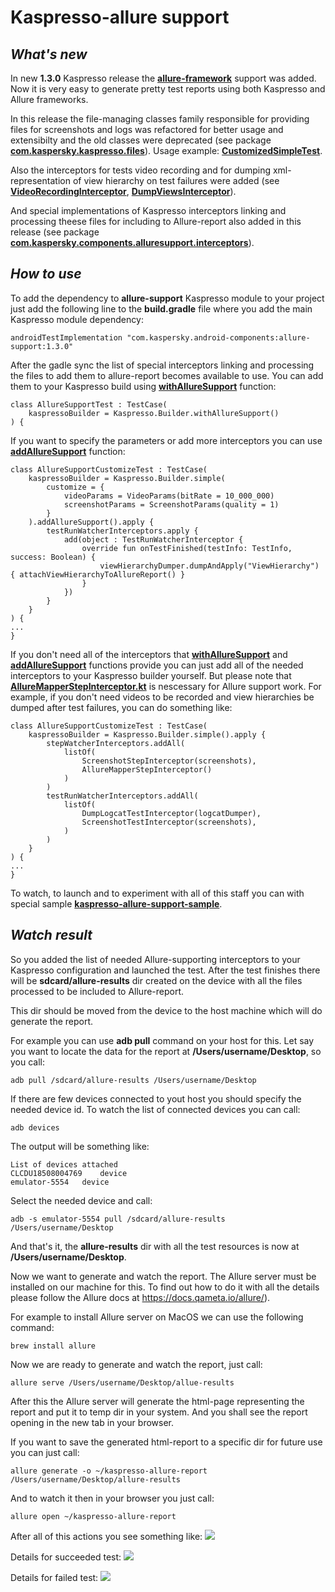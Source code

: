 # Kaspresso-allure support

## _What's new_
In new **1.3.0** Kaspresso release the [**allure-framework**](https://github.com/allure-framework/allure-kotlin) support was added. Now it is very easy to generate pretty test reports using both Kaspresso and Allure frameworks.

In this release the file-managing classes family responsible for providing files for screenshots and logs was refactored for better usage and extensibilty and the old classes were deprecated (see package [**com.kaspersky.kaspresso.files**](../kaspresso/src/main/kotlin/com/kaspersky/kaspresso/files)). Usage example: [**CustomizedSimpleTest**](../samples/kaspresso-sample/src/androidTest/kotlin/com/kaspersky/kaspressample/simple_tests/CustomizedSimpleTest.kt).

Also the interceptors for tests video recording and for dumping xml-representation of view hierarchy on test failures were added (see [**VideoRecordingInterceptor**](../kaspresso/src/main/kotlin/com/kaspersky/kaspresso/interceptors/watcher/testcase/impl/video/VideoRecordingInterceptor), [**DumpViewsInterceptor**](../kaspresso/src/main/kotlin/com/kaspersky/kaspresso/interceptors/watcher/testcase/impl/views/DumpViewsInterceptor)).

And special implementations of Kaspresso interceptors linking and processing theese files for including to Allure-report also added in this release (see package [**com.kaspersky.components.alluresupport.interceptors**](../allure-support/src/main/kotlin/com/kaspersky/components/alluresupport/interceptors)).

## _How to use_
To add the dependency to **allure-support** Kaspresso module to your project just add the following line to the **build.gradle** file where you add the main Kaspresso module dependency:
```
androidTestImplementation "com.kaspersky.android-components:allure-support:1.3.0"
```
After the gadle sync the list of special interceptors linking and processing the files to add them to allure-report becomes available to use. You can add them to your Kaspresso build using [**withAllureSupport**](../allure-support/src/main/kotlin/com/kaspersky/components/alluresupport/AllureSupportKaspressoBuilder.kt) function:
```
class AllureSupportTest : TestCase(
    kaspressoBuilder = Kaspresso.Builder.withAllureSupport()
) {
```
If you want to specify the parameters or add more interceptors you can use [**addAllureSupport**](../allure-support/src/main/kotlin/com/kaspersky/components/alluresupport/AllureSupportKaspressoBuilder.kt) function:
```
class AllureSupportCustomizeTest : TestCase(
    kaspressoBuilder = Kaspresso.Builder.simple(
        customize = {
            videoParams = VideoParams(bitRate = 10_000_000)
            screenshotParams = ScreenshotParams(quality = 1)
        }
    ).addAllureSupport().apply {
        testRunWatcherInterceptors.apply {
            add(object : TestRunWatcherInterceptor {
                override fun onTestFinished(testInfo: TestInfo, success: Boolean) {
                    viewHierarchyDumper.dumpAndApply("ViewHierarchy") { attachViewHierarchyToAllureReport() }
                }
            })
        }
    }
) {
...
}
```
If you don't need all of the interceptors that [**withAllureSupport**](../allure-support/src/main/kotlin/com/kaspersky/components/alluresupport/AllureSupportKaspressoBuilder.kt) and [**addAllureSupport**](../allure-support/src/main/kotlin/com/kaspersky/components/alluresupport/AllureSupportKaspressoBuilder.kt) functions provide you can just add all of the needed interceptors to your Kaspresso builder yourself. But please note that [**AllureMapperStepInterceptor.kt**](../allure-support/src/main/kotlin/com/kaspersky/components/alluresupport/interceptors/AllureMapperStepInterceptor.kt) is nescessary for Allure support work. For example, if you don't need videos to be recorded and view hierarchies be dumped after test failures, you can do something like:
```
class AllureSupportCustomizeTest : TestCase(
    kaspressoBuilder = Kaspresso.Builder.simple().apply {
        stepWatcherInterceptors.addAll(
            listOf(
                ScreenshotStepInterceptor(screenshots),
                AllureMapperStepInterceptor()
            )
        )
        testRunWatcherInterceptors.addAll(
            listOf(
                DumpLogcatTestInterceptor(logcatDumper),
                ScreenshotTestInterceptor(screenshots),
            )
        )
    }
) {
...
}
```
To watch, to launch and to experiment with all of this staff you can with special sample [**kaspresso-allure-support-sample**](../samples/kaspresso-allure-support-sample/src/androidTest/kotlin/com/kaspersky/kaspresso/alluresupport/sample).

## _Watch result_
So you added the list of needed Allure-supporting interceptors to your Kaspresso configuration and launched the test. After the test finishes there will be **sdcard/allure-results** dir created on the device with all the files processed to be included to Allure-report.

This dir should be moved from the device to the host machine which will do generate the report.

For example you can use **adb pull** command on your host for this. Let say you want to locate the data for the report at **/Users/username/Desktop**, so you call:
```
adb pull /sdcard/allure-results /Users/username/Desktop
```
If there are few devices connected to yout host you should specify the needed device id. To watch the list of connected devices you can call:
```
adb devices
```
The output will be something like:
```
List of devices attached
CLCDU18508004769	device
emulator-5554	device
```
Select the needed device and call:
```
adb -s emulator-5554 pull /sdcard/allure-results /Users/username/Desktop
```
And that's it, the **allure-results** dir with all the test resources is now at **/Users/username/Desktop**.

Now we want to generate and watch the report. The Allure server must be installed on our machine for this. To find out how to do it with all the details please follow the Allure docs at https://docs.qameta.io/allure/).

For example to install Allure server on MacOS we can use the following command:
```
brew install allure
```
Now we are ready to generate and watch the report, just call:
```
allure serve /Users/username/Desktop/allue-results
```
After this the Allure server will generate the html-page representing the report and put it to temp dir in your system. And you shall see the report opening in the new tab in your browser.

If you want to save the generated html-report to a specific dir for future use you can just call:
```
allure generate -o ~/kaspresso-allure-report /Users/username/Desktop/allure-results
```
And to watch it then in your browser you just call:
```
allure open ~/kaspresso-allure-report
```
After all of this actions you see something like:
![](https://habrastorage.org/webt/9e/i1/ks/9ei1ks9txbqzquyk5egywvqxj6k.png)

Details for succeeded test:
![](https://habrastorage.org/webt/tq/t7/ch/tqt7chcdczrgduhoukqhx1ertfc.png)

Details for failed test:
![](https://habrastorage.org/webt/z_/ml/bj/z_mlbjspdd8uvkw4t3cafh6-g6k.png)

